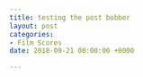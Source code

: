 ```yaml
---
title: testing the post bobber
layout: post
categories:
- Film Scores
date: 2018-09-21 00:00:00 +0000

---
```

